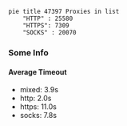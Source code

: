 
```mermaid
pie title 47397 Proxies in list
    "HTTP" : 25580
    "HTTPS": 7309
    "SOCKS" : 20070
```

### Some Info
#### Average Timeout

- mixed: 3.9s
- http: 2.0s
- https: 11.0s
- socks: 7.8s